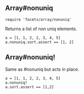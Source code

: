 ## Array#nonuniq

    require 'facets/array/nonuniq'
    
Returns a list of non uniq elements.
  
    a = [1, 1, 2, 2, 3, 4, 5]
    a.nonuniq.sort.assert == [1, 2]

## Array#nonuniq!

Same as #nonuniq but acts in place.

    a = [1, 1, 2, 2, 3, 4, 5]
    a.nonuniq!
    a.sort.assert == [1,2]
